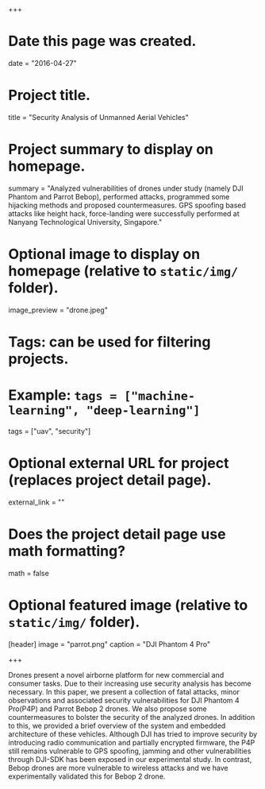+++
# Date this page was created.
date = "2016-04-27"

# Project title.
title = "Security Analysis of Unmanned Aerial Vehicles"

# Project summary to display on homepage.
summary = "Analyzed vulnerabilities of drones under study (namely DJI Phantom and Parrot Bebop), performed attacks, programmed some hijacking methods and proposed countermeasures. GPS spoofing based attacks like height hack, force-landing were successfully performed at Nanyang Technological University, Singapore."

# Optional image to display on homepage (relative to `static/img/` folder).
image_preview = "drone.jpeg"

# Tags: can be used for filtering projects.
# Example: `tags = ["machine-learning", "deep-learning"]`
tags = ["uav", "security"]

# Optional external URL for project (replaces project detail page).
external_link = ""

# Does the project detail page use math formatting?
math = false

# Optional featured image (relative to `static/img/` folder).
[header]
image = "parrot.png"
caption = "DJI Phantom 4 Pro"

+++

Drones present a novel airborne platform for new commercial and consumer tasks. Due to their increasing use security analysis has become necessary. In this paper, we present a collection of fatal attacks, minor observations and associated security vulnerabilities for DJI Phantom 4 Pro(P4P) and Parrot Bebop 2 drones. We also propose some countermeasures to bolster the security of the analyzed drones. In addition to this, we provided a brief overview of the system and embedded architecture of these vehicles. Although DJI has tried to improve security by introducing radio communication and partially encrypted firmware, the P4P still remains vulnerable to GPS spoofing, jamming and other vulnerabilities through DJI-SDK has been exposed in our experimental study. In contrast, Bebop drones are more vulnerable to wireless attacks and we have experimentally validated this for Bebop 2 drone.
